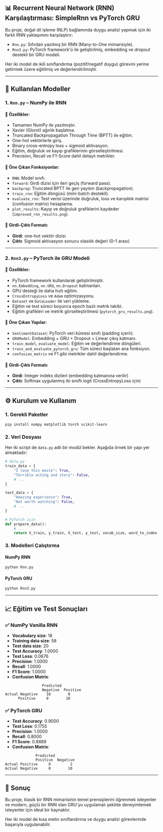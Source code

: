 ## 📊 Recurrent Neural Network (RNN) Karşılaştırması: SimpleRnn vs PyTorch GRU

Bu proje, doğal dil işleme (NLP) bağlamında duygu analizi yapmak için iki farklı RNN yaklaşımını karşılaştırır:

* `Rnn.py`: Sıfırdan yazılmış bir RNN (Many-to-One mimarisiyle).
* `Rnn3.py`: PyTorch framework'ü ile geliştirilmiş, embedding ve dropout destekli bir GRU modeli.

Her iki model de ikili sınıflandırma (pozitif/negatif duygu) görevini yerine getirmek üzere eğitilmiş ve değerlendirilmiştir.

---

## 🧠 Kullanılan Modeller

### 1. `Rnn.py` – NumPy ile RNN

#### 🔧 Özellikler:

* Tamamen NumPy ile yazılmıştır.
* Xavier (Glorot) ağırlık başlatma.
* Truncated Backpropagation Through Time (BPTT) ile eğitim.
* One-hot vektörlerle giriş.
* Binary cross-entropy loss + sigmoid aktivasyon.
* Eğitim, doğruluk ve kayıp grafiklerinin görselleştirilmesi.
* Precision, Recall ve F1-Score dahil detaylı metrikler.

#### 📌 Öne Çıkan Fonksiyonlar:

* `RNN`: Model sınıfı.
* `forward`: Girdi dizisi için ileri geçiş (forward pass).
* `backprop`: Truncated BPTT ile geri yayılım (backpropagation).
* `train_rnn`: Eğitim döngüsü (mini-batch destekli).
* `evaluate_rnn`: Test verisi üzerinde doğruluk, loss ve karışıklık matrisi (confusion matrix) hesaplama.
* `plot_results`: Kayıp ve doğruluk grafiklerini kaydeder (`improved_rnn_results.png`).

#### 🔎 Girdi-Çıktı Formatı:

* **Girdi**: one-hot vektör dizisi
* **Çıktı**: Sigmoid aktivasyon sonucu olasılık değeri (0–1 arası)

---

### 2. `Rnn3.py` – PyTorch ile GRU Modeli

#### 🔧 Özellikler:

* PyTorch framework kullanılarak geliştirilmiştir.
* `nn.Embedding`, `nn.GRU`, `nn.Dropout` katmanları.
* GPU desteği ile daha hızlı eğitim.
* `CrossEntropyLoss` ve `Adam` optimizasyonu.
* `Dataset` ve `DataLoader` ile veri yükleme.
* Eğitim ve test süreci boyunca epoch bazlı metrik takibi.
* Eğitim grafikleri ve metrik görselleştirilmesi (`pytorch_gru_results.png`).

#### 📌 Öne Çıkan Yapılar:

* `SentimentDataset`: PyTorch veri kümesi sınıfı (padding içerir).
* `GRUModel`: Embedding + GRU + Dropout + Linear çıkış katmanı.
* `train_model`, `evaluate_model`: Eğitim ve değerlendirme döngüleri.
* `train_and_evaluate_pytorch_gru`: Tüm süreci başlatan ana fonksiyon.
* `confusion_matrix` ve F1 gibi metrikler dahil değerlendirme.

#### 🔎 Girdi-Çıktı Formatı:

* **Girdi**: Integer indeks dizileri (embedding katmanına verilir)
* **Çıktı**: Softmax uygulanmış iki sınıflı logit (CrossEntropyLoss için)

---

## ⚙️ Kurulum ve Kullanım

### 1. Gerekli Paketler

```bash
pip install numpy matplotlib torch scikit-learn
```

### 2. Veri Dosyası

Her iki script de `data.py` adlı bir modül bekler. Aşağıda örnek bir yapı yer almaktadır:

```python
# data.py
train_data = {
    "I love this movie": True,
    "Terrible acting and story": False,
    # ...
}

test_data = {
    "Amazing experience": True,
    "Not worth watching": False,
    # ...
}

# PyTorch için
def prepare_data():
    # ...
    return X_train, y_train, X_test, y_test, vocab_size, word_to_index
```

### 3. Modelleri Çalıştırma

#### NumPy RNN

```bash
python Rnn.py
```

#### PyTorch GRU

```bash
python Rnn3.py
```

---

## 📈 Eğitim ve Test Sonuçları

### ✅ NumPy Vanilla RNN

* **Vocabulary size**: 18
* **Training data size**: 58
* **Test data size**: 20
* **Test Accuracy**: 1.0000
* **Test Loss**: 0.0676
* **Precision**: 1.0000
* **Recall**: 1.0000
* **F1 Score**: 1.0000
* **Confusion Matrix**:

```
                 Predicted
                 Negative  Positive
Actual Negative    10        0
      Positive     0        10
```

### ✅ PyTorch GRU

* **Test Accuracy**: 0.9000
* **Test Loss**: 0.1755
* **Precision**: 1.0000
* **Recall**: 0.8000
* **F1 Score**: 0.8889
* **Confusion Matrix**:

```
              Predicted
              Positive  Negative
Actual Positive     8         2
Actual Negative     0        10
```

---


## 🏁 Sonuç

Bu proje, klasik bir RNN mimarisinin temel prensiplerini öğrenmek isteyenler ve modern, güçlü bir RNN olan GRU'yu uygulamalı şekilde deneyimlemek isteyenler için ideal bir kaynaktır.

Her iki model de kısa metin sınıflandırma ve duygu analizi görevlerinde başarıyla uygulanabilir.
